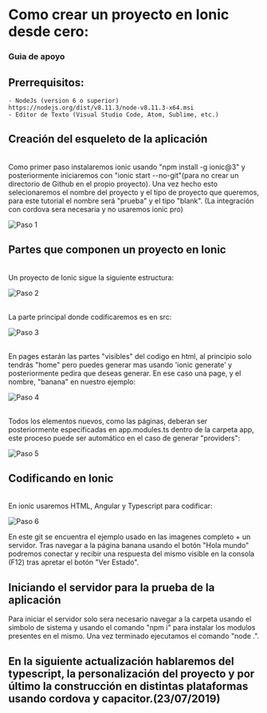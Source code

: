 # Como crear un proyecto en Ionic desde cero:
### Guia de apoyo


## Prerrequisitos:

    - NodeJs (version 6 o superior) 
    https://nodejs.org/dist/v8.11.3/node-v8.11.3-x64.msi
    - Editor de Texto (Visual Studio Code, Atom, Sublime, etc.)



## Creación del esqueleto de la aplicación
<br>
Como primer paso instalaremos ionic usando "npm install -g ionic@3" y posteriormente iniciaremos con "ionic start --no-git"(para no crear un directorio de Github en el propio proyecto). 
Una vez hecho esto selecionaremos el nombre del proyecto y el tipo de proyecto que queremos, para este tutorial el nombre será "prueba" y el tipo "blank". (La integración con cordova sera necesaria y no usaremos ionic pro)

<br>

![Paso 1](https://i.imgur.com/m1sfOjb.png)

## Partes que componen un proyecto en Ionic
<br>
Un proyecto de Ionic sigue la siguiente estructura:

![Paso 2](https://i.imgur.com/lHZDrzO.png)

<br>
La parte principal donde codificaremos es en src:

![Paso 3](https://i.imgur.com/TOHDOl0.png)

<br>
En pages estarán las partes "visibles" del codigo en html, al principio solo tendrás "home" pero puedes generar mas usando 'ionic generate' y posteriormente pedira que deseas generar. En ese caso una page, y el nombre, "banana" en nuestro ejemplo:

![Paso 4](https://i.imgur.com/be6h9qc.png)

<br>
Todos los elementos nuevos, como las páginas, deberan ser posteriormente especificadas en app.modules.ts dentro de la carpeta app, este proceso puede ser automático en el caso de generar "providers":

![Paso 5](https://i.imgur.com/hCHZXV1.png)

## Codificando en Ionic

<br>
En ionic usaremos HTML, Angular y Typescript para codificar:

![Paso 6](https://i.imgur.com/be6h9qc.png)

En este git se encuentra el ejemplo usado en las imagenes completo + un servidor. Tras navegar a la página banana usando el botón "Hola mundo" podremos conectar y recibir una respuesta del mismo visible en la consola (F12) tras apretar el botón "Ver Estado". 

## Iniciando el servidor para la prueba de la aplicación

Para iniciar el servidor solo sera necesario navegar a la carpeta usando el simbolo de sistema y usando el comando "npm i" para instalar los modulos presentes en el mismo. 
Una vez terminado ejecutamos el comando "node .".

## En la siguiente actualización hablaremos del typescript, la personalización del proyecto y por último la construcción en distintas plataformas usando cordova y capacitor.(23/07/2019)

